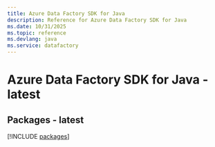 ```yaml
---
title: Azure Data Factory SDK for Java
description: Reference for Azure Data Factory SDK for Java
ms.date: 10/31/2025
ms.topic: reference
ms.devlang: java
ms.service: datafactory
---
```

# Azure Data Factory SDK for Java - latest
## Packages - latest
[!INCLUDE [packages](data-factory-index.md)]